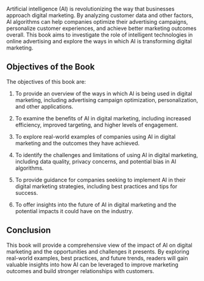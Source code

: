 
Artificial intelligence (AI) is revolutionizing the way that businesses approach digital marketing. By analyzing customer data and other factors, AI algorithms can help companies optimize their advertising campaigns, personalize customer experiences, and achieve better marketing outcomes overall. This book aims to investigate the role of intelligent technologies in online advertising and explore the ways in which AI is transforming digital marketing.

Objectives of the Book
----------------------

The objectives of this book are:

1. To provide an overview of the ways in which AI is being used in digital marketing, including advertising campaign optimization, personalization, and other applications.

2. To examine the benefits of AI in digital marketing, including increased efficiency, improved targeting, and higher levels of engagement.

3. To explore real-world examples of companies using AI in digital marketing and the outcomes they have achieved.

4. To identify the challenges and limitations of using AI in digital marketing, including data quality, privacy concerns, and potential bias in AI algorithms.

5. To provide guidance for companies seeking to implement AI in their digital marketing strategies, including best practices and tips for success.

6. To offer insights into the future of AI in digital marketing and the potential impacts it could have on the industry.

Conclusion
----------

This book will provide a comprehensive view of the impact of AI on digital marketing and the opportunities and challenges it presents. By exploring real-world examples, best practices, and future trends, readers will gain valuable insights into how AI can be leveraged to improve marketing outcomes and build stronger relationships with customers.
